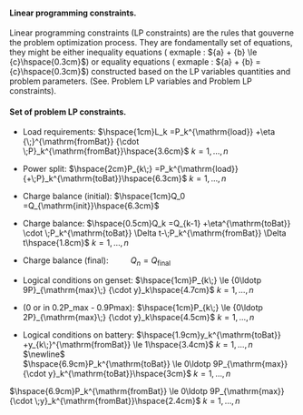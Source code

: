 #### Linear programming constraints.

Linear programming constraints (LP constraints) are the rules that gouverne the problem optimization process. They are fondamentally set of equations, they might be either inequality equations ( exmaple : ${a} + {b} \le {c}\hspace{0.3cm}$)   or equality equations  ( exmaple : ${a} + {b} = {c}\hspace{0.3cm}$) constructed based on the LP variables quantities and problem parameters. (See. Problem LP variables and Problem LP constraints). 

#### Set of problem LP constraints.



- Load requirements:     $\hspace{1cm}L_k =P_k^{\mathrm{load}} +\eta {\;}^{\mathrm{fromBat}} {\cdot \;P}_k^{\mathrm{fromBat}}\hspace{3.6cm}$      $k=1,\dots ,n$  


- Power split:   $\hspace{2cm}P_{k\;} =P_k^{\mathrm{load}} {+\;P}_k^{\mathrm{toBat}}\hspace{6.3cm}$   $k=1,\dots ,n$

- Charge balance (initial):   $\hspace{1cm}Q_0 =Q_{\mathrm{init}}\hspace{6.3cm}$  

- Charge balance:  $\hspace{0.5cm}Q_k =Q_{k-1} +\eta^{\mathrm{toBat}} \cdot \;P_k^{\mathrm{toBat}} \Delta t-\;P_k^{\mathrm{fromBat}} \Delta t\hspace{1.8cm}$     $k=1,\dots ,n$ 


- Charge balance (final):     $\hspace{1cm}Q_n =Q_{\mathrm{final}}\hspace{3cm}$   


- Logical conditions on genset: $\hspace{1cm}P_{k\;} \le {0\ldotp 9P}_{\mathrm{max}\;} {\cdot y}_k\hspace{4.7cm}$    $k=1,\dots ,n$ 


- (0 or in 0.2P_max - 0.9Pmax):  $\hspace{1cm}P_{k\;} \le {0\ldotp 2P}_{\mathrm{max}\;} {\cdot y}_k\hspace{4.5cm}$    $k=1,\dots ,n$




- Logical conditions on battery:   $\hspace{1.9cm}y_k^{\mathrm{toBat}} +y_{k\;}^{\mathrm{fromBat}} \le 1\hspace{3.4cm}$     $k=1,\dots ,n$  
$\newline$     
$\hspace{6.9cm}P_k^{\mathrm{toBat}} \le 0\ldotp 9P_{\mathrm{max}} {\cdot y}_k^{\mathrm{toBat}}\hspace{3cm}$ $k=1,\dots ,n$ 


$\hspace{6.9cm}P_k^{\mathrm{fromBat}} \le 0\ldotp 9P_{\mathrm{max}} {\cdot \;y}_k^{\mathrm{fromBat}}\hspace{2.4cm}$  $k=1,\dots ,n$ 


